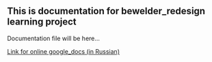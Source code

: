 ## This is documentation for bewelder_redesign learning project

Documentation file will be here...


[Link for online google_docs (in Russian)](https://docs.google.com/document/d/10kYOiEE8X2aqLmEdEEs0LTF1ZPBDxLFZ_V0NUbQDIqI/)
